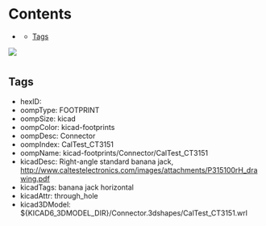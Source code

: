 



Contents
========

* [](#)
	* [Tags](#tags)
  
![][im]
# 

## Tags

- hexID: 
- oompType: FOOTPRINT
- oompSize: kicad
- oompColor: kicad-footprints
- oompDesc: Connector
- oompIndex: CalTest_CT3151
- oompName: kicad-footprints/Connector/CalTest_CT3151
- kicadDesc: Right-angle standard banana jack, http://www.caltestelectronics.com/images/attachments/P315100rH_drawing.pdf
- kicadTags: banana jack horizontal
- kicadAttr: through_hole
- kicad3DModel: ${KICAD6_3DMODEL_DIR}/Connector.3dshapes/CalTest_CT3151.wrl



[im]: image.png
